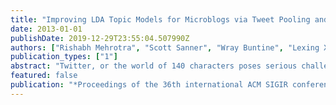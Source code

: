 ```yaml
---
title: "Improving LDA Topic Models for Microblogs via Tweet Pooling and Automatic Labeling"
date: 2013-01-01
publishDate: 2019-12-29T23:55:04.507990Z
authors: ["Rishabh Mehrotra", "Scott Sanner", "Wray Buntine", "Lexing Xie"]
publication_types: ["1"]
abstract: "Twitter, or the world of 140 characters poses serious challenges to the efficacy of topic models on short, messy text. While topic models such as Latent Dirichlet Allocation (LDA) have a long history of successful application to news articles and academic abstracts, they are often less coherent when applied to microblog content like Twitter. In this paper, we investigate methods to improve topics learned from Twitter content without modifying the basic machinery of LDA; we achieve this through various pooling schemes that aggregate tweets in a data preprocessing step for LDA. We empirically establish that a novel method of tweet pooling by hashtags leads to a vast improvement in a variety of measures for topic coherence across three diverse Twitter datasets in comparison to an unmodified LDA baseline and a variety of pooling schemes. An additional contribution of automatic hashtag labeling further improves on the hashtag pooling results for a subset of metrics. Overall, these two novel schemes lead to significantly improved LDA topic models on Twitter content."
featured: false
publication: "*Proceedings of the 36th international ACM SIGIR conference on Research and development in information retrieval*"
---
```



